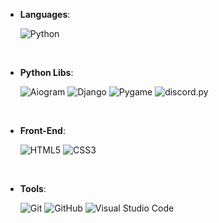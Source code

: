 - **Languages**:
    
    ![Python](https://img.shields.io/badge/Python%20-%2314354C.svg?style=for-the-badge&logo=python&logoColor=white)

<br>   

- **Python Libs**:
    
    ![Aiogram](https://img.shields.io/badge/Aiogram-007dfe.svg?style=for-the-badge&logo=python&logoColor=white)
    ![Django](https://img.shields.io/badge/Django-092e20.svg?style=for-the-badge&logo=django&logoColor=white)
    ![Pygame](https://img.shields.io/badge/Pygame-3776ab.svg?style=for-the-badge&logo=python&logoColor=white)
    ![discord.py](https://img.shields.io/badge/discord.py-7289da.svg?style=for-the-badge&logo=discord&logoColor=white)


<br>   

- **Front-End**:

    ![HTML5](https://img.shields.io/badge/HTML5%20-%23E34F26.svg?style=for-the-badge&logo=html5&logoColor=white)
    ![CSS3](https://img.shields.io/badge/CSS%20-%231572B6.svg?style=for-the-badge&logo=css3&logoColor=white)

<br>

- **Tools**:
    
    ![Git](https://img.shields.io/badge/git-%23F05033.svg?style=for-the-badge&logo=git&logoColor=white)
    ![GitHub](https://img.shields.io/badge/github-%23121011.svg?style=for-the-badge&logo=github&logoColor=white)
    ![Visual Studio Code](https://img.shields.io/badge/Visual%20Studio%20Code-0078d7.svg?style=for-the-badge&logo=visual-studio-code&logoColor=white)

<br>
